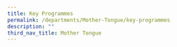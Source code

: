 ```yaml
---
title: Key Programmes
permalink: /departments/Mother-Tongue/key-programmes
description: ""
third_nav_title: Mother Tongue
---
```


